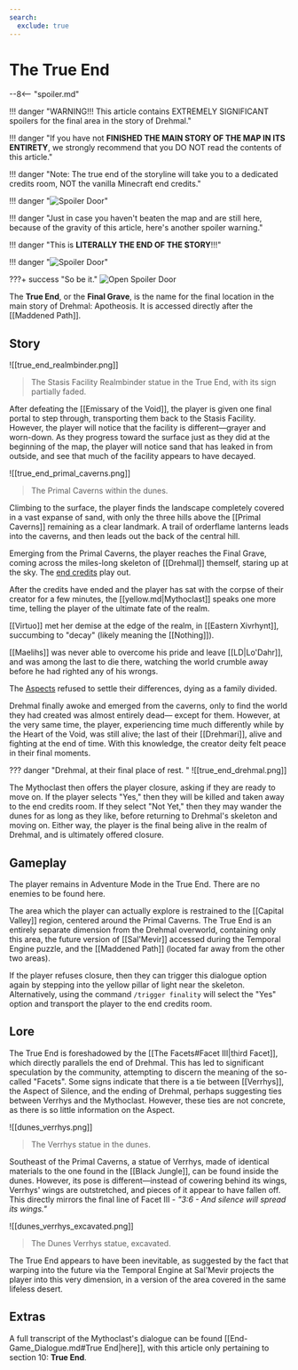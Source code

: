 ```yaml
---
search:
  exclude: true
---
```


# The True End

--8<-- "spoiler.md"

!!! danger "WARNING!!! This article contains EXTREMELY SIGNIFICANT spoilers for the final area in the story of Drehmal."

!!! danger "If you have not **FINISHED THE MAIN STORY OF THE MAP IN ITS ENTIRETY**, we strongly recommend that you DO NOT read the contents of this article."

!!! danger "Note: The true end of the storyline will take you to a dedicated credits room, NOT the vanilla Minecraft end credits."

!!! danger "![Spoiler Door](/assets/img/spoiler_door.png)"

!!! danger "Just in case you haven't beaten the map and are still here, because of the gravity of this article, here's another spoiler warning."

!!! danger "This is **LITERALLY THE END OF THE STORY**!!!"

!!! danger "![Spoiler Door](/assets/img/spoiler_door.png)"

???+ success "So be it."
    ![Open Spoiler Door](/assets/img/yav_dooropen.png)

The **True End**, or the **Final Grave**, is the name for the final location in the main story of Drehmal: Apotheosis. It is accessed directly after the [[Maddened Path]].

## Story
![[true_end_realmbinder.png]]
> The Stasis Facility Realmbinder statue in the True End, with its sign partially faded.

After defeating the [[Emissary of the Void]], the player is given one final portal to step through, transporting them back to the Stasis Facility. However, the player will notice that the facility is different—grayer and worn-down. As they progress toward the surface just as they did at the beginning of the map, the player will notice sand that has leaked in from outside, and see that much of the facility appears to have decayed.

![[true_end_primal_caverns.png]]
> The Primal Caverns within the dunes.

Climbing to the surface, the player finds the landscape completely covered in a vast expanse of sand, with only the three hills above the [[Primal Caverns]] remaining as a clear landmark. A trail of orderflame lanterns leads into the caverns, and then leads out the back of the central hill.

Emerging from the Primal Caverns, the player reaches the Final Grave, coming across the miles-long skeleton of [[Drehmal]] themself, staring up at the sky. The [end credits](endcredits_transcription.md) play out.

After the credits have ended and the player has sat with the corpse of their creator for a few minutes, the [[yellow.md|Mythoclast]] speaks one more time, telling the player of the ultimate fate of the realm. 

[[Virtuo]] met her demise at the edge of the realm, in [[Eastern Xivrhynt]], succumbing to "decay" (likely meaning the [[Nothing]]).

[[Maelihs]] was never able to overcome his pride and leave [[LD|Lo'Dahr]], and was among the last to die there, watching the world crumble away before he had righted any of his wrongs.

The [Aspects](/Lore/Higher_Beings/Aspects/) refused to settle their differences, dying as a family divided.

Drehmal finally awoke and emerged from the caverns, only to find the world they had created was almost entirely dead— except for them. However, at the very same time, the player, experiencing time much differently while by the Heart of the Void, was still alive; the last of their [[Drehmari]], alive and fighting at the end of time. With this knowledge, the creator deity felt peace in their final moments.

??? danger "Drehmal, at their final place of rest. "
    ![[true_end_drehmal.png]]

The Mythoclast then offers the player closure, asking if they are ready to move on. If the player selects "Yes," then they will be killed and taken away to the end credits room. If they select "Not Yet," then they may wander the dunes for as long as they like, before returning to Drehmal's skeleton and moving on. Either way, the player is the final being alive in the realm of Drehmal, and is ultimately offered closure.

## Gameplay
The player remains in Adventure Mode in the True End. There are no enemies to be found here.

The area which the player can actually explore is restrained to the [[Capital Valley]] region, centered around the Primal Caverns. The True End is an entirely separate dimension from the Drehmal overworld, containing only this area, the future version of [[Sal'Mevir]] accessed during the Temporal Engine puzzle, and the [[Maddened Path]] (located far away from the other two areas).

If the player refuses closure, then they can trigger this dialogue option again by stepping into the yellow pillar of light near the skeleton. Alternatively, using the command `/trigger finality` will select the "Yes" option and transport the player to the end credits room.

## Lore
The True End is foreshadowed by the [[The Facets#Facet III|third Facet]], which directly parallels the end of Drehmal. This has led to significant speculation by the community, attempting to discern the meaning of the so-called "Facets". Some signs indicate that there is a tie between [[Verrhys]], the Aspect of Silence, and the ending of Drehmal, perhaps suggesting ties between Verrhys and the Mythoclast. However, these ties are not concrete, as there is so little information on the Aspect.

![[dunes_verrhys.png]]
> The Verrhys statue in the dunes.

Southeast of the Primal Caverns, a statue of Verrhys, made of identical materials to the one found in the [[Black Jungle]], can be found inside the dunes. However, its pose is different—instead of cowering behind its wings, Verrhys' wings are outstretched, and pieces of it appear to have fallen off. This directly mirrors the final line of Facet III - *"3:6 - And silence will spread its wings."*

![[dunes_verrhys_excavated.png]]
> The Dunes Verrhys statue, excavated.

The True End appears to have been inevitable, as suggested by the fact that warping into the future via the Temporal Engine at Sal'Mevir projects the player into this very dimension, in a version of the area covered in the same lifeless desert. 

## Extras
A full transcript of the Mythoclast's dialogue can be found [[End-Game_Dialogue.md#True End|here]], with this article only pertaining to section 10: **True End**.
